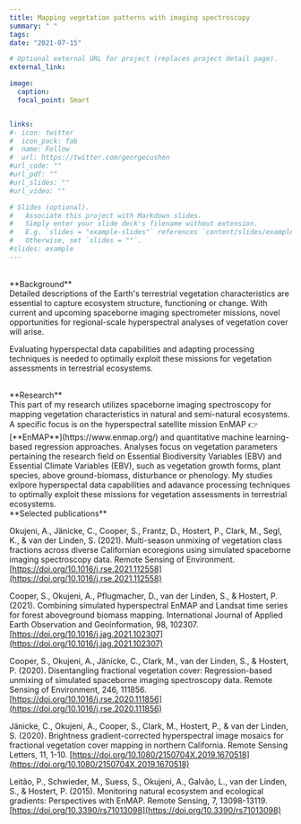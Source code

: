 ```yaml
---
title: Mapping vegetation patterns with imaging spectroscopy
summary: " "
tags:
date: "2021-07-15"

# Optional external URL for project (replaces project detail page).
external_link:

image:
  caption: 
  focal_point: Smart


links:
#- icon: twitter
#  icon_pack: fab
#  name: Follow
#  url: https://twitter.com/georgecushen
#url_code: ""
#url_pdf: ""
#url_slides: ""
#url_video: ""

# Slides (optional).
#   Associate this project with Markdown slides.
#   Simply enter your slide deck's filename without extension.
#   E.g. `slides = "example-slides"` references `content/slides/example-slides.md`.
#   Otherwise, set `slides = ""`.
#slides: example
---
```

<br />
**Background**<br />
Detailed descriptions of the Earth's terrestrial vegetation characteristics are essential to capture ecosystem structure, functioning or change. With current and upcoming spaceborne imaging spectrometer missions, novel opportunities for regional-scale hyperspectral analyses of vegetation cover will arise. 

Evaluating hyperspectal data capabilities and adapting processing techniques is needed to optimally exploit these missions for vegetation assessments in terrestrial ecosystems.

<br />
**Research**<br />
This part of my research utilizes spaceborne imaging spectroscopy for mapping vegetation characteristics in natural and semi-natural ecosystems. A specific focus is on the hyperspectral satellite mission EnMAP 👉[**EnMAP**](https://www.enmap.org/) and quantitative machine learning-based regression approaches. Analyses focus on vegetation parameters pertaining the research field on Essential Biodiversity Variables (EBV) and Essential Climate Variables (EBV), such as vegetation growth forms, plant species, above ground-biomass, disturbance or phenology. My studies exlpore hyperspectal data capabilities and adavance processing techniques to optimally exploit these missions for vegetation assessments in terrestrial ecosystems.


<br />
**Selected publications**<br />

Okujeni, A., Jänicke, C., Cooper, S., Frantz, D., Hostert, P., Clark, M., Segl, K., & van der Linden, S. (2021). Multi-season unmixing of vegetation class fractions across diverse Californian ecoregions using simulated spaceborne imaging spectroscopy data. Remote Sensing of Environment.[https://doi.org/10.1016/j.rse.2021.112558](https://doi.org/10.1016/j.rse.2021.112558) 

Cooper, S., Okujeni, A., Pflugmacher, D., van der Linden, S., & Hostert, P. (2021). Combining simulated hyperspectral EnMAP and Landsat time series for forest aboveground biomass mapping. International Journal of Applied Earth Observation and Geoinformation, 98, 102307. [https://doi.org/10.1016/j.jag.2021.102307](https://doi.org/10.1016/j.jag.2021.102307)

Cooper, S., Okujeni, A., Jänicke, C., Clark, M., van der Linden, S., & Hostert, P. (2020). Disentangling fractional vegetation cover: Regression-based unmixing of simulated spaceborne imaging spectroscopy data. Remote Sensing of Environment, 246, 111856. [https://doi.org/10.1016/j.rse.2020.111856](https://doi.org/10.1016/j.rse.2020.111856)

Jänicke, C., Okujeni, A., Cooper, S., Clark, M., Hostert, P., & van der Linden, S. (2020). Brightness gradient-corrected hyperspectral image mosaics for fractional vegetation cover mapping in northern California. Remote Sensing Letters, 11, 1-10. [https://doi.org/10.1080/2150704X.2019.1670518](https://doi.org/10.1080/2150704X.2019.1670518)

Leitão, P., Schwieder, M., Suess, S., Okujeni, A., Galvão, L., van der Linden, S., & Hostert, P. (2015). Monitoring natural ecosystem and ecological gradients: Perspectives with EnMAP. Remote Sensing, 7, 13098-13119. [https://doi.org/10.3390/rs71013098](https://doi.org/10.3390/rs71013098) 